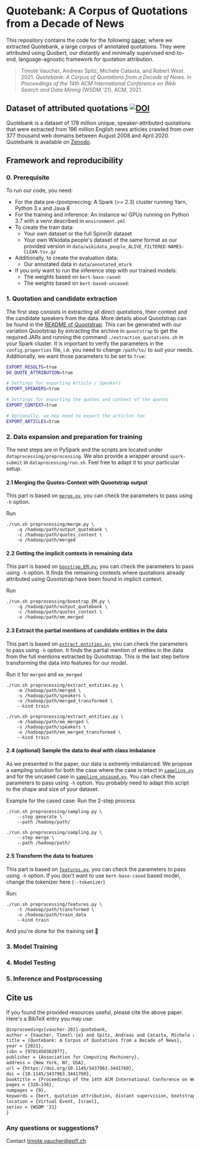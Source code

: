 #  Quotebank: A Corpus of Quotations from a Decade of News

This repository contains the code for the following [paper](https://dl.acm.org/doi/10.1145/3437963.3441760), where we extracted Quotebank, a large corpus of annotated quotations. They were attributed using Quobert, our distantly and minimally supervised end-to-end, language-agnostic framework for quotation attribution.

> Timoté Vaucher, Andreas Spitz, Michele Catasta, and Robert West. 2021. *Quotebank: A Corpus of Quotations from a Decade of News*. In *Proceedings of the 14th ACM International Conference on Web Search and Data Mining* (WSDM '21). ACM, 2021.

## Dataset of attributed quotations [![DOI](https://zenodo.org/badge/DOI/10.5281/zenodo.4277311.svg)](https://doi.org/10.5281/zenodo.4277311)

Quotebank is a dataset of 178 million unique, speaker-attributed quotations that were extracted from 196 million English news articles crawled from over 377 thousand web domains between August 2008 and April 2020. Quotebank is available on [Zenodo](https://doi.org/10.5281/zenodo.4277311).

## Framework and reproducibility

### 0. Prerequisite
To run our code, you need:

- For the data pre-/postpreccing: A Spark (>= 2.3) cluster running Yarn, Python 3.x and Java 8
- For the training and inference: An instance w/ GPUs running on Python 3.7 with a venv described in `environment.yml`
- To create the train data:
  - Your own dataset or the full Spinn3r dataset
  - Your own Wikidata people's dataset of the same format as our provided version in `data/wikidata_people_ALIVE_FILTERED-NAMES-CLEAN.tsv.gz` 
- Additionally, to create the evaluation data:
  - Our annotated data in `data/annotated_mturk`
- If you only want to run the inference step with our trained models:
  - The weights based on `bert-base-cased`:
  - The weights based on `bert-based-uncased`:

### 1. Quotation and candidate extraction
The first step consists in extracting all direct quotations, their context and the candidate speakers from the data. More details about Quootstrap can be found in the [README of Quootstrap](quootstrap/README.md).
This can be generated with our variation Quootstrap by extracting the archive in `quootstrap` to get the required JARs and running the command `./extraction_quotations.sh` in your Spark cluster. It is important to verify the parameters in the `config.properties` file, i.e. you need to change `/path/to/` to suit your needs. Additionally, we want those parameters to be set to `True`:

```bash
EXPORT_RESULTS=true
DO_QUOTE_ATTRIBUTION=true

# Settings for exporting Article / Speakers
EXPORT_SPEAKERS=true

# Settings for exporting the quotes and context of the quotes
EXPORT_CONTEXT=true

# Optionally, we may need to export the articles too
EXPORT_ARTICLES=true
```


### 2. Data expansion and preparation for training
The next steps are in PySpark and the scripts are located under `dataprocessing/preprocessing`. We also provide a wrapper around `spark-submit` in `dataprocessing/run.sh`. Feel free to adapt it to your particular setup.

#### 2.1 Merging the Quotes-Context with Quootstrap output

This part is based on [`merge.py`](dataprocessing/preprocessing/merge.py), you can check the parameters to pass using `-h` option.

Run

```shell
./run.sh preprocessing/merge.py \
	-q /hadoop/path/output_quotebank \
	-c /hadoop/path/quotes_context \
	-o /hadoop/path/merged
```

#### 2.2 Getting the implicit contexts in remaining data 

This part is based on [`boostrap_EM.py`](dataprocessing/preprocessing/bootstrap_EM.py), you can check the parameters to pass using `-h` option. It finds the remaining contexts where quotations already attributed using Quootstrap have been found in implicit context.

Run

```shell
./run.sh preprocessing/boostrap_EM.py \
	-q /hadoop/path/output_quotebank \
	-c /hadoop/path/quotes_context \
	-o /hadoop/path/em_merged
```

#### 2.3 Extract the partial mentions of candidate entities in the data

This part is based on [`extract_entities.py`](dataprocessing/preprocessing/extract_entities.py), you can check the parameters to pass using `-h` option. It finds the partial mention of entities in the data from the full mentions extracted by Quootstrap. This is the last step before transforming the data into features for our model.

Run it for `merged` and `em_merged`

```shell
./run.sh preprocessing/extract_entities.py \
	-m /hadoop/path/merged \
	-s /hadoop/path/speakers \
	-o /hadoop/path/merged_transformed \
    --kind train

./run.sh preprocessing/extract_entities.py \
	-m /hadoop/path/em_merged \
	-s /hadoop/path/speakers \
	-o /hadoop/path/em_merged_transformed \
    --kind train
```

#### 2.4 (optional) Sample the data to deal with class imbalance

As we presented in the paper, our data is extremly imbalanced. We propose a sampling solution for both the case where the case is intact in [`sampling.py`](dataprocessing/preprocessing/sampling.py) and for the uncased case in [`sampling_uncased.py`](dataprocessing/preprocessing/sampling_uncased.py). You can check the parameters to pass using `-h` option. You probably need to adapt this script to the shape and size of your dataset.

Example for the cased case: Run the 2-step process

```shell
./run.sh preprocessing/sampling.py \
	--step generate \
	--path /hadoop/path/

./run.sh preprocessing/sampling.py \
	--step merge \
	--path /hadoop/path/
```

#### 2.5 Transform the data to features

This part is based on [`features.py`](dataprocessing/preprocessing/features.py), you can check the parameters to pass using `-h` option. If you don't want to use `bert-base-cased` based model, change the tokenizer here (`--tokenizer`)

Run:

```shell
./run.sh preprocessing/features.py \
	-t /hadoop/path/transformed \
	-o /hadoop/path/train_data
    --kind train
```

And you're done for the training set :clap:

### 3. Model Training

### 4. Model Testing

### 5. Inference and Postprocessing

## Cite us

If you found the provided resources useful, please cite the above paper. Here's a BibTeX entry you may use:

```latex
@inproceedings{vaucher-2021-quotebank,
author = {Vaucher, Timot\'{e} and Spitz, Andreas and Catasta, Michele and West, Robert},
title = {Quotebank: A Corpus of Quotations from a Decade of News},
year = {2021},
isbn = {9781450382977},
publisher = {Association for Computing Machinery},
address = {New York, NY, USA},
url = {https://doi.org/10.1145/3437963.3441760},
doi = {10.1145/3437963.3441760},
booktitle = {Proceedings of the 14th ACM International Conference on Web Search and Data Mining},
pages = {328–336},
numpages = {9},
keywords = {bert, quotation attribution, distant supervision, bootstrapping},
location = {Virtual Event, Israel},
series = {WSDM '21}
}
```

### Any questions or suggestions?

Contact [timote.vaucher@epfl.ch](mailto:timote.vaucher@epfl.ch).